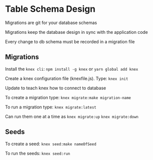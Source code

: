 # Table Schema Design

Migrations are git for your database schemas

Migrations keep the database design in sync with the application code

Every change to db schema must be recorded in a migration file

## Migrations

Install the `knex cli`: `npm install -g knex` or `yarn global add knex`

Create a knex configuration file (knexfile.js). Type: `knex init`

Update to teach knex how to connect to database

To create a migration type: `knex migrate:make migration-name`

To run a migration type: `knex migrate:latest`

Can run them one at a time as `knex migrate:up` `knex migrate:down`

## Seeds

To create a seed: `knex seed:make nameOfSeed`

To run the seeds: `knex seed:run`